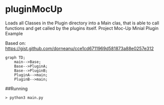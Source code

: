 # pluginMocUp
Loads all Classes in the Plugin directory into a Main clas, that is able to call functions and get called by the 
plugins itself.
Project Moc-Up
Minial Plugin Example

Based on: https://gist.github.com/dorneanu/cce1cd6711969d581873a88e0257e312


```mermaid
graph TD;
    main-->Base;
    Base-->PluginA;
    Base-->PluginB;
    PluginA-->main;
    PluginB-->main; 
```

##Running
````
> python3 main.py
````